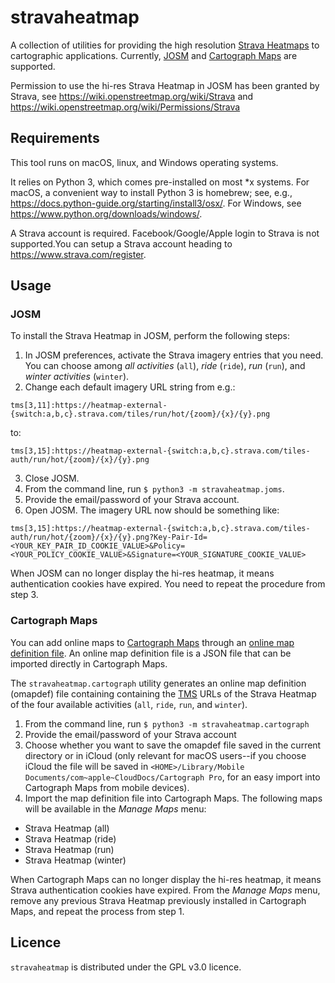 # stravaheatmap

A collection of utilities for providing the high resolution
[Strava Heatmaps](https://www.strava.com/heatmap)
to cartographic applications. Currently,
[JOSM](https://josm.openstreetmap.de) and
[Cartograph Maps](https://www.cartograph.eu)
are supported.

Permission to use the hi-res Strava Heatmap in JOSM has been granted by Strava,
see https://wiki.openstreetmap.org/wiki/Strava
and https://wiki.openstreetmap.org/wiki/Permissions/Strava


## Requirements
This tool runs on macOS, linux, and Windows operating systems.

It relies on Python 3, which comes pre-installed on
most *x systems.  For macOS, a convenient way to install Python 3 is
homebrew; see, e.g.,
https://docs.python-guide.org/starting/install3/osx/. For Windows, see
https://www.python.org/downloads/windows/.

A Strava account is required. Facebook/Google/Apple login to Strava is not
supported.You can setup a Strava account heading to https://www.strava.com/register.

## Usage

### JOSM
To install the Strava Heatmap in JOSM, perform the following steps:

1. In JOSM preferences, activate the Strava imagery entries that you need.
You can choose among *all activities* (`all`),
*ride* (`ride`), *run* (`run`), and *winter activities* (`winter`).
2. Change each default imagery URL string from e.g.:
```
tms[3,11]:https://heatmap-external-{switch:a,b,c}.strava.com/tiles/run/hot/{zoom}/{x}/{y}.png
```
to:
```
tms[3,15]:https://heatmap-external-{switch:a,b,c}.strava.com/tiles-auth/run/hot/{zoom}/{x}/{y}.png
```
3. Close JOSM.
4. From the command line, run `$ python3 -m stravaheatmap.joms`.
5. Provide the email/password of your Strava account.
6. Open JOSM. The imagery URL now should be something like:
```
tms[3,15]:https://heatmap-external-{switch:a,b,c}.strava.com/tiles-auth/run/hot/{zoom}/{x}/{y}.png?Key-Pair-Id=<YOUR_KEY_PAIR_ID_COOKIE_VALUE>&Policy=<YOUR_POLICY_COOKIE_VALUE>&Signature=<YOUR_SIGNATURE_COOKIE_VALUE>
```
When JOSM can no longer display the hi-res heatmap, it means authentication
cookies have expired. You need to repeat the procedure from step 3.

### Cartograph Maps
You can add online maps to [Cartograph Maps](https://www.cartograph.eu)
through an
[online map definition file](https://www.cartograph.eu/help_onlinemapimport).
An online map definition file is a JSON file that can be imported directly
in Cartograph Maps.

The `stravaheatmap.cartograph` utility generates an online map
definition (omapdef) file containing containing the
[TMS](https://en.wikipedia.org/wiki/Tile_Map_Service) URLs
of the Strava Heatmap of the four available activities
(`all`, `ride`, `run`, and `winter`).

1. From the command line, run `$ python3 -m stravaheatmap.cartograph`
2. Provide the email/password of your Strava account
3. Choose whether you want to save the omapdef file saved in the current
directory or in iCloud (only relevant for macOS users--if you choose iCloud
the file will be saved in
`<HOME>/Library/Mobile Documents/com~apple~CloudDocs/Cartograph Pro`,
for an easy import into Cartograph Maps from mobile devices).
4. Import the map definition file into Cartograph Maps. The following maps
will be available in the *Manage Maps* menu:
- Strava Heatmap (all)
- Strava Heatmap (ride)
- Strava Heatmap (run)
- Strava Heatmap (winter)

When Cartograph Maps can no longer display the hi-res heatmap, it means
Strava authentication cookies have expired. From the *Manage Maps* menu, remove
any previous Strava Heatmap previously installed in Cartograph Maps, and
repeat the process from step 1.

## Licence
`stravaheatmap` is distributed under the GPL v3.0 licence.
